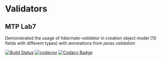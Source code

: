 # Validators
## MTP Lab7

Demonstrated the usage of *hibernate-validator* in creation object model (10 fields with different types) with annotations from *javax.validation*


[![Build Status](https://travis-ci.org/NataPrivate/Validators.svg?branch=master)](https://travis-ci.org/NataPrivate/Validators) [![codecov](https://codecov.io/gh/NataPrivate/Validators/branch/master/graph/badge.svg)](https://codecov.io/gh/NataPrivate/Validators)
[![Codacy Badge](https://api.codacy.com/project/badge/Coverage/5326390606ad40fd846cd1677859a9ad)](https://www.codacy.com/app/NataPrivate/Validators?utm_source=github.com&utm_medium=referral&utm_content=NataPrivate/Validators&utm_campaign=Badge_Coverage)
